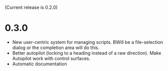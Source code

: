 (Current release is 0.2.0)

# 0.3.0
- New user-centric system for managing scripts. BWill be a file-selection dialog or the completion area will do this.
- Better autopilot (locking to a heading instead of a raw direction). Make Autopilot work with control surfaces.
- Automatic documentation
